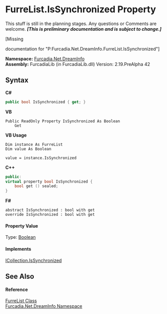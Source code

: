 # FurreList.IsSynchronized Property 
This stuff is still in the planning stages. Any questions or Comments are welcome. _**\[This is preliminary documentation and is subject to change.\]**_

\[Missing <summary> documentation for "P:Furcadia.Net.DreamInfo.FurreList.IsSynchronized"\]

**Namespace:**&nbsp;<a href="N_Furcadia_Net_DreamInfo">Furcadia.Net.DreamInfo</a><br />**Assembly:**&nbsp;FurcadiaLib (in FurcadiaLib.dll) Version: 2.19.PreAlpha 42

## Syntax

**C#**<br />
``` C#
public bool IsSynchronized { get; }
```

**VB**<br />
``` VB
Public ReadOnly Property IsSynchronized As Boolean
	Get
```

**VB Usage**<br />
``` VB Usage
Dim instance As FurreList
Dim value As Boolean

value = instance.IsSynchronized

```

**C++**<br />
``` C++
public:
virtual property bool IsSynchronized {
	bool get () sealed;
}
```

**F#**<br />
``` F#
abstract IsSynchronized : bool with get
override IsSynchronized : bool with get
```


#### Property Value
Type: <a href="http://msdn2.microsoft.com/en-us/library/a28wyd50" target="_blank">Boolean</a>

#### Implements
<a href="http://msdn2.microsoft.com/en-us/library/d74ky11w" target="_blank">ICollection.IsSynchronized</a><br />

## See Also


#### Reference
<a href="T_Furcadia_Net_DreamInfo_FurreList">FurreList Class</a><br /><a href="N_Furcadia_Net_DreamInfo">Furcadia.Net.DreamInfo Namespace</a><br />